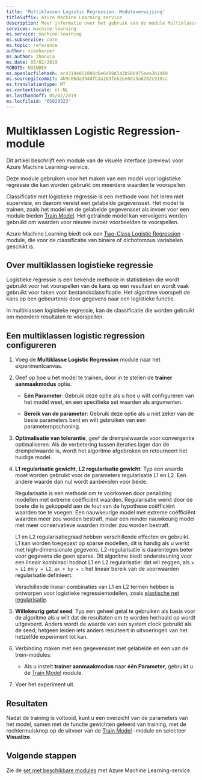 ```yaml
---
title: 'Multiklassen Logistic Regression: Moduleverwijzing'
titleSuffix: Azure Machine Learning service
description: Meer informatie over het gebruik van de module Multiklasse Logistic Regression in Azure Machine Learning-service te maken van een model voor logistieke regressie die kan worden gebruikt om meerdere waarden te voorspellen.
services: machine-learning
ms.service: machine-learning
ms.subservice: core
ms.topic: reference
author: xiaoharper
ms.author: zhanxia
ms.date: 05/02/2019
ROBOTS: NOINDEX
ms.openlocfilehash: ac4310e851808d6e6d89d1a2b506975eea3b1d69
ms.sourcegitcommit: 4b9c06dad94dfb3a103feb2ee0da5a6202c910cc
ms.translationtype: MT
ms.contentlocale: nl-NL
ms.lasthandoff: 05/02/2019
ms.locfileid: "65029323"
---
```

# <a name="multiclass-logistic-regression-module"></a>Multiklassen Logistic Regression-module

Dit artikel beschrijft een module van de visuele interface (preview) voor Azure Machine Learning-service.

Deze module gebruiken voor het maken van een model voor logistieke regressie die kan worden gebruikt om meerdere waarden te voorspellen.

Classificatie met logistieke regressie is een methode voor het leren met supervisie, en daarom vereist een gelabelde gegevensset. Het model te trainen, zoals het model en de gelabelde gegevensset als invoer voor een module bieden [Train Model](./train-model.md). Het getrainde model kan vervolgens worden gebruikt om waarden voor nieuwe invoer voorbeelden te voorspellen.

Azure Machine Learning biedt ook een [Two-Class Logistic Regression](./two-class-logistic-regression.md) -module, die voor de classificatie van binaire of dichotomous variabelen geschikt is.

## <a name="about-multiclass-logistic-regression"></a>Over multiklassen logistieke regressie

Logistieke regressie is een bekende methode in statistieken die wordt gebruikt voor het voorspellen van de kans op een resultaat en wordt vaak gebruikt voor taken voor bestandsclassificatie. Het algoritme voorspelt de kans op een gebeurtenis door gegevens naar een logistieke functie. 

In multiklassen logistieke regressie, kan de classificatie die worden gebruikt om meerdere resultaten te voorspellen.

## <a name="configure-a-multiclass-logistic-regression"></a>Een multiklassen logistic regression configureren

1. Voeg de **Multiklasse Logistic Regression** module naar het experimentcanvas.

2. Geef op hoe u het model te trainen, door in te stellen de **trainer aanmaakmodus** optie.

    + **Eén Parameter**: Gebruik deze optie als u hoe u wilt configureren van het model weet, en een specifieke set waarden als argumenten.

    + **Bereik van de parameter**: Gebruik deze optie als u niet zeker van de beste parameters bent en wilt gebruiken van een parameteropschoning.

3. **Optimalisatie van tolerantie**, geef de drempelwaarde voor convergentie optimaliseren. Als de verbetering tussen iteraties lager dan de drempelwaarde is, wordt het algoritme afgebroken en retourneert het huidige model.

4. **L1 regularisatie gewicht**, **L2 regularisatie gewicht**: Typ een waarde moet worden gebruikt voor de parameters regularisatie L1 en L2. Een andere waarde dan nul wordt aanbevolen voor beide.

    Regularisatie is een methode om te voorkomen door penalizing modellen met extreme coëfficiënt waarden. Regularisatie werkt door de boete die is gekoppeld aan de fout van de hypothese coëfficiënt waarden toe te voegen. Een nauwkeurige model met extreme coëfficiënt waarden meer zou worden bestraft, maar een minder nauwkeurig model met meer conservatieve waarden minder zou worden bestraft.

     L1 en L2 regularisatiegraad hebben verschillende effecten en gebruikt. L1 kan worden toegepast op sparse modellen, dit is handig als u werkt met high-dimensionale gegevens. L2-regularisatie is daarentegen beter voor gegevens die geen sparse.  Dit algoritme biedt ondersteuning voor een lineair kombinaci hodnot L1 en L2 regularisatie: dat wil zeggen, als `x = L1` en `y = L2`, `ax + by = c` het lineair bereik van de voorwaarden regularisatie definieert.

     Verschillende lineair combinaties van L1 en L2 termen hebben is ontworpen voor logistieke regressiemodellen, zoals [elastische net regularisatie](https://wikipedia.org/wiki/Elastic_net_regularization).

6. **Willekeurig getal seed**: Typ een geheel getal te gebruiken als basis voor de algoritme als u wilt dat de resultaten om te worden herhaald op wordt uitgevoerd. Anders wordt de waarde van een system clock gebruikt als de seed, hetgeen leiden iets anders resulteert in uitvoeringen van het hetzelfde experiment tot kan.

8. Verbinding maken met een gegevensset met gelabelde en een van de trein-modules:

    + Als u instelt **trainer aanmaakmodus** naar **één Parameter**, gebruikt u de [Train Model](./train-model.md) module.

9. Voer het experiment uit.

## <a name="results"></a>Resultaten

Nadat de training is voltooid, kunt u een overzicht van de parameters van het model, samen met de functie gewichten geleerd van training, met de rechtermuisknop op de uitvoer van de [Train Model](./train-model.md) -module en selecteer **Visualize**.


## <a name="next-steps"></a>Volgende stappen

Zie de [set met beschikbare modules](module-reference.md) met Azure Machine Learning-service. 